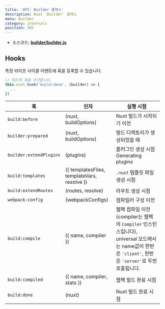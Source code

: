 ```yaml
---
title: 'API: Builder 클래스'
description: Nuxt `Builder` 클래스
menu: Builder
category: internals
position: 305
---
```


- 소스코드: **[builder/builder.js](https://github.com/nuxt/nuxt.js/blob/dev/packages/builder/src/builder.js)**

## Hooks

특정 라이프 사이클 이벤트에 훅을 등록할 수 있습니다.

```js
// 빌드에 훅을 추가합니다.
this.nuxt.hook('build:done', (builder) => {
  ...
})
```

| 훅                      | 인자                                        | 실행 시점                                                                                                                                             |
| ----------------------- | ------------------------------------------- | ----------------------------------------------------------------------------------------------------------------------------------------------------- |
| `build:before`          | (nuxt, buildOptions)                        | Nuxt 빌드가 시작되기 이전                                                                                                                             |
| `builder:prepared`      | (nuxt, buildOptions)                        | 빌드 디렉토리가 생성되었을 때                                                                                                                         |
| `builder:extendPlugins` | (plugins)                                   | 플러그인 생성 시점 Generating plugins                                                                                                                 |
| `build:templates`       | ({ templatesFiles, templateVars, resolve }) | `.nuxt` 템플릿 파일 생성 시점                                                                                                                         |
| `build:extendRoutes`    | (routes, resolve)                           | 라우트 생성 시점                                                                                                                                      |
| `webpack:config`        | (webpackConfigs)                            | 컴파일러 구성 이전                                                                                                                                    |
| `build:compile`         | ({ name, compiler })                        | 웹팩 컴파일 이전 (compiler는 웹팩의 `Compiler` 인스턴스입니다), universal 모드에서는 name값이 한번은 `'client'`, 한번은 `'server'`로 두번 호출됩니다. |
| `build:compiled`        | ({ name, compiler, stats })                 | 웹팩 빌드 완료 시점                                                                                                                                   |
| `build:done`            | (nuxt)                                      | Nuxt 빌드 완료 시점                                                                                                                                   |
